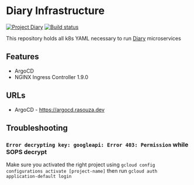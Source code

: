 # Diary Infrastructure
[![Project Diary](https://img.shields.io/badge/project-diary-blue?style=flat-square&logo=git)](https://github.com/users/rasouza/projects/2)
[![Build status](https://img.shields.io/buildkite/a8cf2d43ca14c00c118b574c073f6e0f4e799af56f82a6f836/master?label=deploy&logo=kubernetes&logoColor=white&style=flat-square)](https://buildkite.com/rasouza/diary-deploy)

This repository holds all k8s YAML necessary to run [Diary](https://github.com/users/rasouza/projects/2) microservices

## Features
- ArgoCD
- NGINX Ingress Controller 1.9.0

## URLs
- ArgoCD - https://argocd.rasouza.dev

## Troubleshooting

### `Error decrypting key: googleapi: Error 403: Permission` while SOPS decrypt

Make sure you activated the right project using `gcloud config configurations activate [project-name]` then run `gcloud auth application-default login`